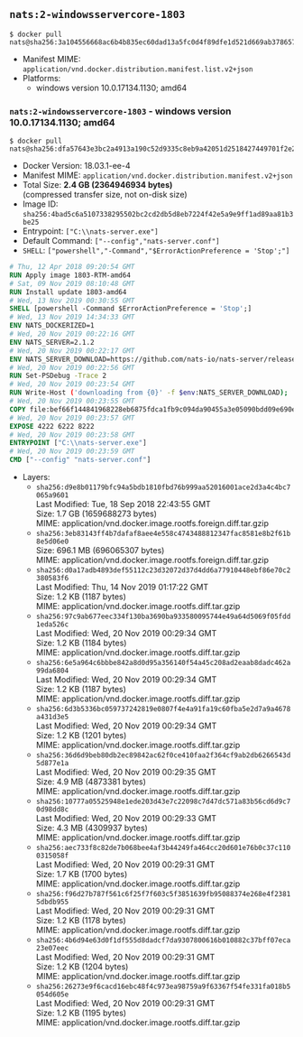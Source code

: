 ## `nats:2-windowsservercore-1803`

```console
$ docker pull nats@sha256:3a104556668ac6b4b835ec60dad13a5fc0d4f89dfe1d521d669ab378657e6915
```

-	Manifest MIME: `application/vnd.docker.distribution.manifest.list.v2+json`
-	Platforms:
	-	windows version 10.0.17134.1130; amd64

### `nats:2-windowsservercore-1803` - windows version 10.0.17134.1130; amd64

```console
$ docker pull nats@sha256:dfa57643e3bc2a4913a190c52d9335c8eb9a42051d2518427449701f2e298d50
```

-	Docker Version: 18.03.1-ee-4
-	Manifest MIME: `application/vnd.docker.distribution.manifest.v2+json`
-	Total Size: **2.4 GB (2364946934 bytes)**  
	(compressed transfer size, not on-disk size)
-	Image ID: `sha256:4bad5c6a5107338295502bc2cd2db5d8eb7224f42e5a9e9ff1ad89aa81b3be25`
-	Entrypoint: `["C:\\nats-server.exe"]`
-	Default Command: `["--config","nats-server.conf"]`
-	`SHELL`: `["powershell","-Command","$ErrorActionPreference = 'Stop';"]`

```dockerfile
# Thu, 12 Apr 2018 09:20:54 GMT
RUN Apply image 1803-RTM-amd64
# Sat, 09 Nov 2019 08:10:48 GMT
RUN Install update 1803-amd64
# Wed, 13 Nov 2019 00:30:55 GMT
SHELL [powershell -Command $ErrorActionPreference = 'Stop';]
# Wed, 13 Nov 2019 14:34:33 GMT
ENV NATS_DOCKERIZED=1
# Wed, 20 Nov 2019 00:22:16 GMT
ENV NATS_SERVER=2.1.2
# Wed, 20 Nov 2019 00:22:17 GMT
ENV NATS_SERVER_DOWNLOAD=https://github.com/nats-io/nats-server/releases/download/v2.1.2/nats-server-v2.1.2-windows-amd64.zip
# Wed, 20 Nov 2019 00:22:56 GMT
RUN Set-PSDebug -Trace 2
# Wed, 20 Nov 2019 00:23:54 GMT
RUN Write-Host ('downloading from {0}' -f $env:NATS_SERVER_DOWNLOAD); 	[Net.ServicePointManager]::SecurityProtocol = [Net.SecurityProtocolType]::Tls12; 	Invoke-WebRequest -Uri $env:NATS_SERVER_DOWNLOAD -OutFile nats.zip; 		Write-Host 'extracting nats.zip'; 	Expand-Archive -Path 'nats.zip' -DestinationPath .; 		Write-Host 'copying binary'; 	Copy-Item nats-server-v*/nats-server.exe -Destination C:\\nats-server.exe; 		Write-Host 'cleaning up'; 	Remove-Item -Force nats.zip; 	Remove-Item -Recurse -Force nats-server-v*
# Wed, 20 Nov 2019 00:23:55 GMT
COPY file:bef66f144841968228eb6875fdca1fb9c094da90455a3e05090bdd09e690e7ea in C:\nats-server.conf 
# Wed, 20 Nov 2019 00:23:57 GMT
EXPOSE 4222 6222 8222
# Wed, 20 Nov 2019 00:23:58 GMT
ENTRYPOINT ["C:\\nats-server.exe"]
# Wed, 20 Nov 2019 00:23:59 GMT
CMD ["--config" "nats-server.conf"]
```

-	Layers:
	-	`sha256:d9e8b01179bfc94a5bdb1810fbd76b999aa52016001ace2d3a4c4bc7065a9601`  
		Last Modified: Tue, 18 Sep 2018 22:43:55 GMT  
		Size: 1.7 GB (1659688273 bytes)  
		MIME: application/vnd.docker.image.rootfs.foreign.diff.tar.gzip
	-	`sha256:3eb83143ff4b7dafaf8aee4e558c4743488812347fac8581e8b2f61b8e5d06e0`  
		Size: 696.1 MB (696065307 bytes)  
		MIME: application/vnd.docker.image.rootfs.foreign.diff.tar.gzip
	-	`sha256:d0a17adb4893def55112c23d32072d37d4dd6a77910448ebf86e70c2380583f6`  
		Last Modified: Thu, 14 Nov 2019 01:17:22 GMT  
		Size: 1.2 KB (1187 bytes)  
		MIME: application/vnd.docker.image.rootfs.diff.tar.gzip
	-	`sha256:97c9ab677eec334f130ba3690ba933580095744e49a64d5069f05fdd1eda526c`  
		Last Modified: Wed, 20 Nov 2019 00:29:34 GMT  
		Size: 1.2 KB (1184 bytes)  
		MIME: application/vnd.docker.image.rootfs.diff.tar.gzip
	-	`sha256:6e5a964c6bbbe842a8d0d95a356140f54a45c208ad2eaab8dadc462a99da6804`  
		Last Modified: Wed, 20 Nov 2019 00:29:34 GMT  
		Size: 1.2 KB (1187 bytes)  
		MIME: application/vnd.docker.image.rootfs.diff.tar.gzip
	-	`sha256:6d3b5336bc059737242819e0807f4e4a91fa19c60fba5e2d7a9a4678a431d3e5`  
		Last Modified: Wed, 20 Nov 2019 00:29:34 GMT  
		Size: 1.2 KB (1201 bytes)  
		MIME: application/vnd.docker.image.rootfs.diff.tar.gzip
	-	`sha256:36d6d9beb80db2ec89842ac62f0ce410faa2f364cf9ab2db6266543d5d877e1a`  
		Last Modified: Wed, 20 Nov 2019 00:29:35 GMT  
		Size: 4.9 MB (4873381 bytes)  
		MIME: application/vnd.docker.image.rootfs.diff.tar.gzip
	-	`sha256:10777a05525948e1ede203d43e7c22098c7d47dc571a83b56cd6d9c70d98dd8c`  
		Last Modified: Wed, 20 Nov 2019 00:29:33 GMT  
		Size: 4.3 MB (4309937 bytes)  
		MIME: application/vnd.docker.image.rootfs.diff.tar.gzip
	-	`sha256:aec733f8c82de7b068bee4af3b44249fa464cc20d601e76b0c37c1100315058f`  
		Last Modified: Wed, 20 Nov 2019 00:29:31 GMT  
		Size: 1.7 KB (1700 bytes)  
		MIME: application/vnd.docker.image.rootfs.diff.tar.gzip
	-	`sha256:f96d27b787f561c6f25f7f603c5f3851639fb95088374e268e4f23815dbdb955`  
		Last Modified: Wed, 20 Nov 2019 00:29:31 GMT  
		Size: 1.2 KB (1178 bytes)  
		MIME: application/vnd.docker.image.rootfs.diff.tar.gzip
	-	`sha256:4b6d94e63d0f1df555d8dadcf7da9307800616b010882c37bff07eca23e07eec`  
		Last Modified: Wed, 20 Nov 2019 00:29:31 GMT  
		Size: 1.2 KB (1204 bytes)  
		MIME: application/vnd.docker.image.rootfs.diff.tar.gzip
	-	`sha256:26273e9f6cacd16ebc48f4c973ea98759a9f63367f54fe331fa018b5054d605e`  
		Last Modified: Wed, 20 Nov 2019 00:29:31 GMT  
		Size: 1.2 KB (1195 bytes)  
		MIME: application/vnd.docker.image.rootfs.diff.tar.gzip
